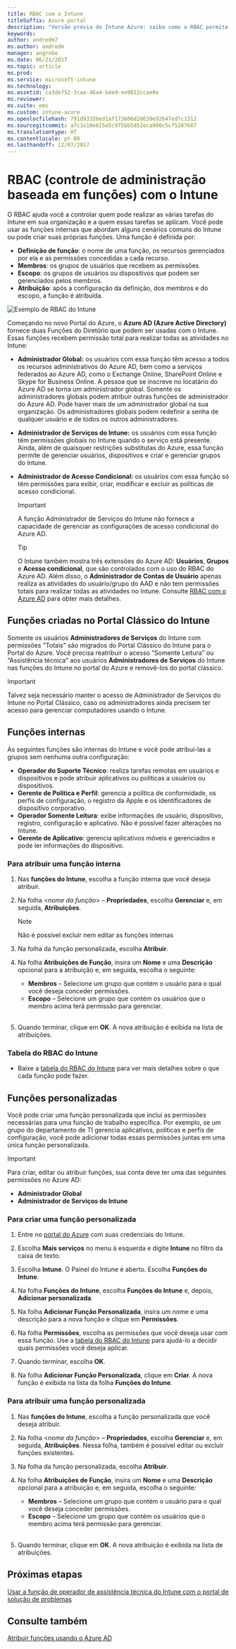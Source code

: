 ```yaml
---
title: RBAC com o Intune
titleSuffix: Azure portal
description: "Versão prévia do Intune Azure: saiba como o RBAC permite controlar quem pode executar ações e fazer alterações."
keywords: 
author: andredm7
ms.author: andredm
manager: angrobe
ms.date: 06/21/2017
ms.topic: article
ms.prod: 
ms.service: microsoft-intune
ms.technology: 
ms.assetid: ca3de752-3caa-46a4-b4ed-ee9012ccae8e
ms.reviewer: 
ms.suite: ems
ms.custom: intune-azure
ms.openlocfilehash: 791d93326ed1af173606d28639e92647ed7c1312
ms.sourcegitcommit: a7c1e10e615e5c975bb5d52eca986c5cf5287687
ms.translationtype: HT
ms.contentlocale: pt-BR
ms.lasthandoff: 12/07/2017
---
```

# <a name="role-based-administration-control-rbac-with-intune"></a>RBAC (controle de administração baseada em funções) com o Intune

O RBAC ajuda você a controlar quem pode realizar as várias tarefas do Intune em sua organização e a quem essas tarefas se aplicam. Você pode usar as funções internas que abordam alguns cenários comuns do Intune ou pode criar suas próprias funções. Uma função é definida por:

- **Definição de função**: o nome de uma função, os recursos gerenciados por ela e as permissões concedidas a cada recurso.
- **Membros**: os grupos de usuários que recebem as permissões.
- **Escopo**: os grupos de usuários ou dispositivos que podem ser gerenciados pelos membros.
- **Atribuição**: após a configuração da definição, dos membros e do escopo, a função é atribuída.

![Exemplo de RBAC do Intune](./media/intune-rbac-1.PNG)

Começando no novo Portal do Azure, o **Azure AD (Azure Active Directory)** fornece duas Funções do Diretório que podem ser usadas com o Intune. Essas funções recebem permissão total para realizar todas as atividades no Intune:

- **Administrador Global:** os usuários com essa função têm acesso a todos os recursos administrativos do Azure AD, bem como a serviços federados ao Azure AD, como o Exchange Online, SharePoint Online e Skype for Business Online. A pessoa que se inscreve no locatário do Azure AD se torna um administrador global. Somente os administradores globais podem atribuir outras funções de administrador do Azure AD. Pode haver mais de um administrador global na sua organização. Os administradores globais podem redefinir a senha de qualquer usuário e de todos os outros administradores.

- **Administrador de Serviços do Intune:** os usuários com essa função têm permissões globais no Intune quando o serviço está presente. Ainda, além de quaisquer restrições substitutas do Azure, essa função permite de gerenciar usuários, dispositivos e criar e gerenciar grupos do Intune.

- **Administrador de Acesso Condicional:** os usuários com essa função só têm permissões para exibir, criar, modificar e excluir as políticas de acesso condicional.

    > [!IMPORTANT]
    > A função Administrador de Serviços do Intune não fornece a capacidade de gerenciar as configurações de acesso condicional do Azure AD.

    > [!TIP]
    > O Intune também mostra três extensões do Azure AD: **Usuários**, **Grupos** e **Acesso condicional**, que são controlados com o uso do RBAC do Azure AD. Além disso, o **Administrador de Contas de Usuário** apenas realiza as atividades do usuário/grupo do AAD e não tem permissões totais para realizar todas as atividades no Intune. Consulte [RBAC com o Azure AD](https://docs.microsoft.com/azure/active-directory/active-directory-assign-admin-roles) para obter mais detalhes.

## <a name="roles-created-in-the-intune-classic-portal"></a>Funções criadas no Portal Clássico do Intune

Somente os usuários **Administradores de Serviços** do Intune com permissões "Totais" são migrados do Portal Clássico do Intune para o Portal do Azure. Você precisa reatribuir o acesso “Somente Leitura” ou “Assistência técnica” aos usuários **Administradores de Serviços** do Intune nas funções do Intune no portal do Azure e removê-los do portal clássico.

> [!IMPORTANT]
> Talvez seja necessário manter o acesso de Administrador de Serviços do Intune no Portal Clássico, caso os administradores ainda precisem ter acesso para gerenciar computadores usando o Intune.

## <a name="built-in-roles"></a>Funções internas

As seguintes funções são internas do Intune e você pode atribuí-las a grupos sem nenhuma outra configuração:

- **Operador do Suporte Técnico**: realiza tarefas remotas em usuários e dispositivos e pode atribuir aplicativos ou políticas a usuários ou dispositivos.
- **Gerente de Política e Perfil**: gerencia a política de conformidade, os perfis de configuração, o registro da Apple e os identificadores de dispositivo corporativo.
- **Operador Somente Leitura**: exibe informações de usuário, dispositivo, registro, configuração e aplicativo. Não é possível fazer alterações no Intune.
- **Gerente de Aplicativo**: gerencia aplicativos móveis e gerenciados e pode ler informações do dispositivo.

### <a name="to-assign-a-built-in-role"></a>Para atribuir uma função interna

1. Nas **funções do Intune**, escolha a função interna que você deseja atribuir.

2. Na folha <*nome da função*> – **Propriedades**, escolha **Gerenciar** e, em seguida, **Atribuições**.

    > [!NOTE]
    > Não é possível excluir nem editar as funções internas

3. Na folha da função personalizada, escolha **Atribuir**.

4. Na folha **Atribuições de Função**, insira um **Nome** e uma **Descrição** opcional para a atribuição e, em seguida, escolha o seguinte:
    - **Membros** – Selecione um grupo que contém o usuário para o qual você deseja conceder permissões.
    - **Escopo** – Selecione um grupo que contém os usuários que o membro acima terá permissão para gerenciar.
<br></br>
5. Quando terminar, clique em **OK**. A nova atribuição é exibida na lista de atribuições.

### <a name="intune-rbac-table"></a>Tabela do RBAC do Intune

- Baixe a [tabela do RBAC do Intune](https://gallery.technet.microsoft.com/Intune-RBAC-table-2e3c9a1a) para ver mais detalhes sobre o que cada função pode fazer.

## <a name="custom-roles"></a>Funções personalizadas

Você pode criar uma função personalizada que inclui as permissões necessárias para uma função de trabalho específica. Por exemplo, se um grupo do departamento de TI gerencia aplicativos, políticas e perfis de configuração, você pode adicionar todas essas permissões juntas em uma única função personalizada.

> [!IMPORTANT]
> Para criar, editar ou atribuir funções, sua conta deve ter uma das seguintes permissões no Azure AD:
> - **Administrador Global**
> - **Administrador de Serviços do Intune**

### <a name="to-create-a-custom-role"></a>Para criar uma função personalizada

1. Entre no [portal do Azure](https://portal.azure.com) com suas credenciais do Intune.

2. Escolha **Mais serviços** no menu à esquerda e digite **Intune** no filtro da caixa de texto.

3. Escolha **Intune**. O Painel do Intune é aberto. Escolha **Funções do Intune**.

4. Na folha **Funções do Intune**, escolha **Funções do Intune** e, depois, **Adicionar personalizada**.

5. Na folha **Adicionar Função Personalizada**, insira um nome e uma descrição para a nova função e clique em **Permissões**.

3. Na folha **Permissões**, escolha as permissões que você deseja usar com essa função. Use a [tabela do RBAC do Intune](https://gallery.technet.microsoft.com/Intune-RBAC-table-2e3c9a1a) para ajudá-lo a decidir quais permissões você deseja aplicar.

4. Quando terminar, escolha **OK**.

5. Na folha **Adicionar Função Personalizada**, clique em **Criar**. A nova função é exibida na lista da folha **Funções do Intune**.

### <a name="to-assign-a-custom-role"></a>Para atribuir uma função personalizada

1. Nas **funções do Intune**, escolha a função personalizada que você deseja atribuir.

2. Na folha <*nome da função*> – **Propriedades**, escolha **Gerenciar** e, em seguida, **Atribuições**. Nessa folha, também é possível editar ou excluir funções existentes.

3. Na folha da função personalizada, escolha **Atribuir**.

4. Na folha **Atribuições de Função**, insira um **Nome** e uma **Descrição** opcional para a atribuição e, em seguida, escolha o seguinte:
    - **Membros** – Selecione um grupo que contém o usuário para o qual você deseja conceder permissões.
    - **Escopo** – Selecione um grupo que contém os usuários que o membro acima terá permissão para gerenciar.
<br></br>
5. Quando terminar, clique em **OK**. A nova atribuição é exibida na lista de atribuições.

## <a name="next-steps"></a>Próximas etapas

[Usar a função de operador de assistência técnica do Intune com o portal de solução de problemas](help-desk-operators.md)

## <a name="see-also"></a>Consulte também

[Atribuir funções usando o Azure AD](https://docs.microsoft.com/azure/active-directory/active-directory-users-assign-role-azure-portal)
